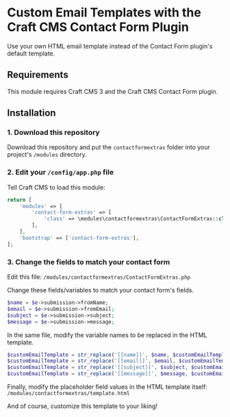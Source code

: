 # Custom Email Templates with the Craft CMS Contact Form Plugin

Use your own HTML email template instead of the Contact Form plugin's default template.

## Requirements

This module requires Craft CMS 3 and the Craft CMS Contact Form plugin.

## Installation

### 1. Download this repository

Download this repository and put the `contactformextras` folder into your project's `/modules` directory.

### 2. Edit your `/config/app.php` file

Tell Craft CMS to load this module:

```php
return [
    'modules' => [
        'contact-form-extras' => [
            'class' => \modules\contactformextras\ContactFormExtras::class,
        ],
    ],
    'bootstrap' => ['contact-form-extras'],
];
```

### 3. Change the fields to match your contact form

Edit this file: `/modules/contactformextras/ContactFormExtras.php`

Change these fields/variables to match your contact form's fields.

```php
$name = $e->submission->fromName;
$email = $e->submission->fromEmail;
$subject = $e->submission->subject;
$message = $e->submission->message;
```

In the same file, modify the variable names to be replaced in the HTML template.

```php
$customEmailTemplate = str_replace('[[name]]', $name, $customEmailTemplate);
$customEmailTemplate = str_replace('[[email]]', $email, $customEmailTemplate);
$customEmailTemplate = str_replace('[[subject]]', $subject, $customEmailTemplate);
$customEmailTemplate = str_replace('[[message]]', $message, $customEmailTemplate);
```

Finally, modify the placeholder field values in the HTML template itself: `/modules/contactformextras/template.html`

And of course, customize this template to your liking!